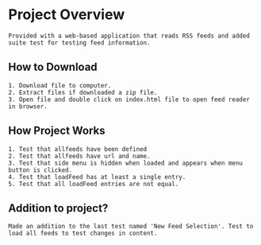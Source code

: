 # Project Overview
```
Provided with a web-based application that reads RSS feeds and added suite test for testing feed information.
```

## How to Download
```
1. Download file to computer.
2. Extract files if downloaded a zip file.
3. Open file and double click on index.html file to open feed reader in browser.
```

## How Project Works
```
1. Test that allfeeds have been defined
2. Test that allfeeds have url and name.
3. Test that side menu is hidden when loaded and appears when menu button is clicked.
4. Test that loadFeed has at least a single entry.
5. Test that all loadFeed entries are not equal.
```

## Addition to project?
```
Made an addition to the last test named 'New Feed Selection'. Test to load all feeds to test changes in content.
```

